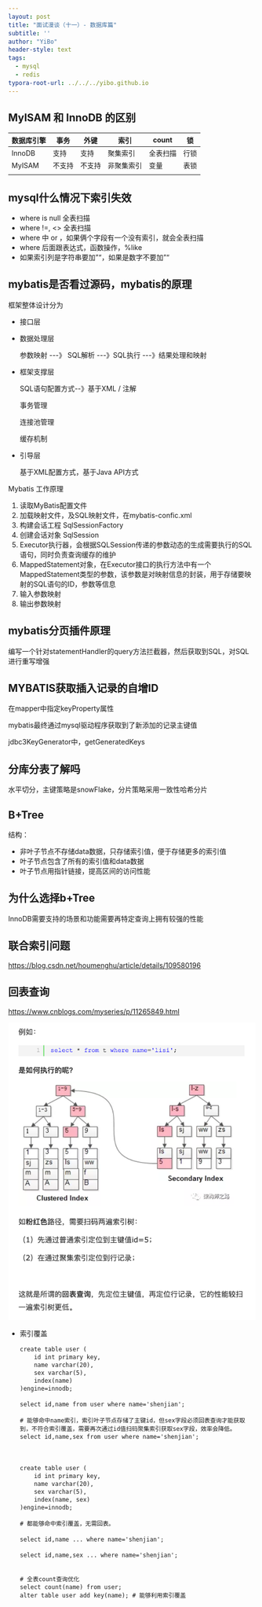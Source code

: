 ```yaml
---
layout: post
title: "面试漫谈（十一）- 数据库篇"
subtitle: ''
author: "YiBo"
header-style: text
tags:
  - mysql
  - redis
typora-root-url: ../../../yibo.github.io
---
```




## MyISAM 和 InnoDB 的区别

| 数据库引擎 | 事务   | 外键   | 索引       | count    | 锁   |
| ---------- | ------ | ------ | ---------- | -------- | ---- |
| InnoDB     | 支持   | 支持   | 聚集索引   | 全表扫描 | 行锁 |
| MyISAM     | 不支持 | 不支持 | 非聚集索引 | 变量     | 表锁 |
|            |        |        |            |          |      |

## mysql什么情况下索引失效

- where is null 全表扫描
- where !=, <> 全表扫描
- where 中 or ，如果俩个字段有一个没有索引，就会全表扫描
- where 后面跟表达式，函数操作，%like
- 如果索引列是字符串要加”“，如果是数字不要加”“

## 

## mybatis是否看过源码，mybatis的原理

框架整体设计分为

- 接口层

- 数据处理层

  参数映射 ---》 SQL解析 ---》SQL执行 ---》结果处理和映射

- 框架支撑层

  SQL语句配置方式--》基于XML / 注解

  事务管理

  连接池管理

  缓存机制

- 引导层

  基于XML配置方式，基于Java API方式

Mybatis 工作原理

1. 读取MyBatis配置文件
2. 加载映射文件，及SQL映射文件，在mybatis-confic.xml
3. 构建会话工程 SqlSessionFactory
4. 创建会话对象 SqlSession
5. Executor执行器，会根据SQLSession传递的参数动态的生成需要执行的SQL语句，同时负责查询缓存的维护
6. MappedStatement对象，在Executor接口的执行方法中有一个MappedStatement类型的参数，该参数是对映射信息的封装，用于存储要映射的SQL语句的ID，参数等信息
7. 输入参数映射
8. 输出参数映射



## mybatis分页插件原理

编写一个针对statementHandler的query方法拦截器，然后获取到SQL，对SQL进行重写增强



## MYBATIS获取插入记录的自增ID

在mapper中指定keyProperty属性

mybatis最终通过mysql驱动程序获取到了新添加的记录主键值

jdbc3KeyGenerator中，getGeneratedKeys

## 分库分表了解吗

水平切分，主键策略是snowFlake，分片策略采用一致性哈希分片    



## B+Tree

结构：

- 非叶子节点不存储data数据，只存储索引值，便于存储更多的索引值
- 叶子节点包含了所有的索引值和data数据
- 叶子节点用指针链接，提高区间的访问性能

## 为什么选择b+Tree

InnoDB需要支持的场景和功能需要再特定查询上拥有较强的性能



## 联合索引问题

https://blog.csdn.net/houmenghu/article/details/109580196



## 回表查询

https://www.cnblogs.com/myseries/p/11265849.html

![image-20210104123356727](/img/in-post/2021-01/image-20210104123356727.png)



- 索引覆盖

  ```mysql
  create table user (
      id int primary key,
      name varchar(20),
      sex varchar(5),
      index(name)
  )engine=innodb;
  
  select id,name from user where name='shenjian';
  
  # 能够命中name索引，索引叶子节点存储了主键id，但sex字段必须回表查询才能获取到，不符合索引覆盖，需要再次通过id值扫码聚集索引获取sex字段，效率会降低。
  select id,name,sex from user where name='shenjian';
  
  
  
  create table user (
      id int primary key,
      name varchar(20),
      sex varchar(5),
      index(name, sex)
  )engine=innodb;
  
  # 都能够命中索引覆盖，无需回表。
  
  select id,name ... where name='shenjian';
   
  select id,name,sex ... where name='shenjian';
  
  
  # 全表count查询优化
  select count(name) from user;
  alter table user add key(name); # 能够利用索引覆盖
  
  
  
  ```

  











































































